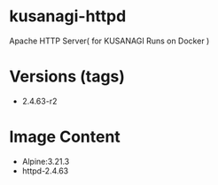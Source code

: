 # kusanagi-httpd

Apache HTTP Server( for KUSANAGI Runs on Docker )

# Versions (tags)

- 2.4.63-r2

# Image Content

- Alpine:3.21.3
- httpd-2.4.63

